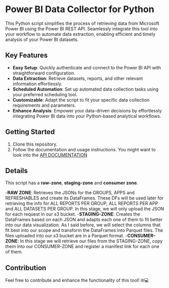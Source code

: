 # Power BI Data Collector for Python

This Python script simplifies the process of retrieving data from Microsoft Power BI using the Power BI REST API. 
Seamlessly integrate this tool into your workflow to automate data extraction, enabling efficient and timely analysis of your Power BI datasets.

## Key Features
- **Easy Setup**: Quickly authenticate and connect to the Power BI API with straightforward configuration.
- **Data Extraction**: Retrieve datasets, reports, and other relevant information effortlessly.
- **Scheduled Automation**: Set up automated data collection tasks using your preferred scheduling tool.
- **Customizable**: Adapt the script to fit your specific data collection requirements and parameters.
- **Enhance Analysis**: Empower your data-driven decisions by effortlessly integrating Power BI data into your Python-based analytical workflows.

## Getting Started
1. Clone this repository.
2. Follow the documentation and usage instructions. You might want to look into the [API DOCUMENTATION](/https://learn.microsoft.com/en-us/rest/api/power-bi/)

## Details
This script has a **raw-zone**, **staging-zone** and **consumer zone**.

-**RAW ZONE**: Retrieves the JSONs for the GROUPS, APPS and REFRESHABLES and create its DataFrames. These DFs will be used later for retrieving the info for ALL REPORTS PER GROUP, 
ALL REPORTS PER APP and ALL DATASETS PER GROUP. In this stage, we will only upload the JSON for each request in our s3 bucket.
-**STAGING-ZONE**: Creates the DataFrames based on each JSON and adapts each one of them to fit better into our data visualization. As I said before, 
we will select the columns that fit best into our scope and transform the DataFrames into Parquet files. The files uploaded into our s3 bucket are in a Parquet format.
-**CONSUMER-ZONE**: In this stage we will retrieve our files from the STAGING-ZONE, copy them into our CONSUMER-ZONE and register a manifest link for each one of them.

## Contribution
Feel free to contribute and enhance the functionality of this tool! 🌐💻
